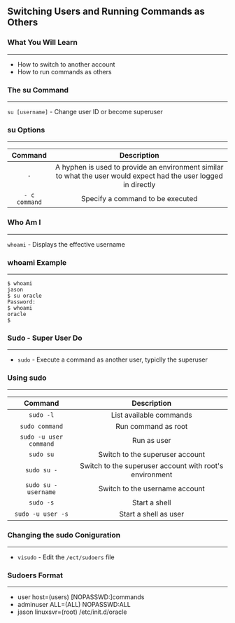 ## Switching Users and Running Commands as Others

### What You Will Learn

*****

* How to switch to another account
* How to run commands as others

### The su Command

*****

`su [username]` - Change user ID or become superuser

### su Options

*****

Command | Description
:--: | :--:
`-` | A hyphen is used to provide an environment similar to what the user would expect had the user logged in directly
`- c command` | Specify a command to be executed

### Who Am I

*****

`whoami` - Displays the effective username

### whoami Example

*****

```
$ whoami
jason
$ su oracle
Password:
$ whoami
oracle
$
```

### Sudo - Super User Do

*****

* `sudo` - Execute a command as another user, typiclly the superuser

### Using sudo

*****

Command | Description
:--: | :--:
`sudo -l` | List available commands
`sudo command` | Run command as root
`sudo -u user command` | Run as user
`sudo su` | Switch to the superuser account
`sudo su -` | Switch to the superuser account with root's environment
`sudo su - username` | Switch to the username account
`sudo -s` | Start a shell
`sudo -u user -s` | Start a shell as user

### Changing the sudo Coniguration

*****

* `visudo` - Edit the `/ect/sudoers` file

### Sudoers Format

*****

* user host=(users) [NOPASSWD:]commands
* adminuser ALL=(ALL) NOPASSWD:ALL
* jason linuxsvr=(root) /etc/init.d/oracle